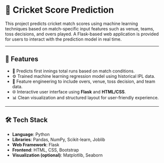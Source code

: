 # 🏏 Cricket Score Prediction

This project predicts cricket match scores using machine learning techniques based on match-specific input features such as venue, teams, toss decisions, and overs played. A Flask-based web application is provided for users to interact with the prediction model in real time.

---

## 📌 Features

- 🎯 Predicts first innings total runs based on match conditions.
- ⚙️ Trained machine learning regression model using historical IPL data.
- 🧠 Feature engineering to include overs, venue, toss decision, and team data.
- 🌐 Interactive user interface using **Flask** and **HTML/CSS**.
- 📊 Clean visualization and structured layout for user-friendly experience.

---

## 🛠️ Tech Stack

- **Language**: Python  
- **Libraries**: Pandas, NumPy, Scikit-learn, Joblib  
- **Web Framework**: Flask  
- **Frontend**: HTML, CSS, Bootstrap  
- **Visualization (optional)**: Matplotlib, Seaborn  


